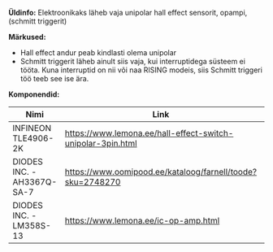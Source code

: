 **Üldinfo:**
Elektroonikaks läheb vaja unipolar hall effect sensorit, opampi, (schmitt triggerit)


**Märkused:**
* Hall effect andur peab kindlasti olema unipolar
* Schmitt triggerit läheb ainult siis vaja, kui interruptidega süsteem ei tööta. Kuna interruptid on nii või naa RISING modeis, siis Schmitt triggeri töö teeb see ise ära.


**Komponendid:**

| **Nimi**                   | **Link**                                                    | **Hind** | **Tüüp** |
|----------------------------|-------------------------------------------------------------|----------|----------|
| INFINEON TLE4906-2K        | https://www.lemona.ee/hall-effect-switch-unipolar-3pin.html | 1.54     | Hall effect sensor         |
| DIODES INC. - AH3367Q-SA-7 | https://www.oomipood.ee/kataloog/farnell/toode?sku=2748270  | 1.29     | Hall effect sensor         |
| DIODES INC. - LM358S-13    | https://www.lemona.ee/ic-op-amp.html                        | 1.06     | Operational Amplifier      |
